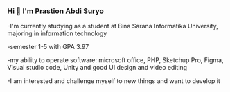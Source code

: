 ### Hi 👋 I'm Prastion Abdi Suryo 

-I'm currently studying as a student at Bina Sarana Informatika University, majoring in information technology 

-semester 1-5 with GPA 3.97

-my ability to operate software: microsoft office, PHP, Sketchup Pro, Figma, Visual studio code, Unity and good UI design and video editing
 
-I am interested and challenge myself to new things and want to develop it
 
<!--
**PrastionAS/PrastionAS** is a ✨ _special_ ✨ repository because its `README.md` (this file) appears on your GitHub profile.


- 
